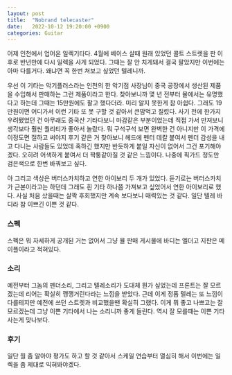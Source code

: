 ```yaml
---
layout: post
title:  "Nobrand telecaster"
date:   2022-10-12 19:20:00 +0900
categories: Guitar
---
```

어제 인천에서 업어온 일렉기타다. 4월에 베이스 살때 원래 있었던 콜트 스트렛을 판 이후로 반년만에 다시 일렉을 사게 되었다. 그때는 잘 안 치게돼서 결국 팔았지만 이번에는 아마 다를거다. 왜냐면 꼭 한번 쳐보고 싶었던 텔레니까.

우선 이 기타는 악기플러스라는 인천의 한 악기점 사장님이 중국 공장에서 생산된 제품을 수입해서 판매하는 그런 제품이라고 한다. 찾아보니까 몇 년 전부터 뮬에서는 유명했다고 하는데 그때는 15만원에도 팔고 했다더라. 미리 알지 못한게 참 아쉽다.
그래도 19만원이면 어디가서 이런 기타 또 못 구할 것 같아서 큰맘먹고 질렀다. 사기 전에 한가지 우려됐었던 건 아무래도 중국산 기타다보니 마감같은 부분이었는데 직접 가서 만져보니 생각보다 훨씬 퀄리티가 좋아서 놀랐다. 뭐 구석구석 보면 완벽한 건 아니지만 이 가격에 이정도면 절하고 써야지
후기 같은 거 찾아보니 헤드에 펜터 데칼 붙여서 펜더 감성을 내고 다니는 사람들도 있었데 혹하긴 했지만 반듯하게 붙일 자신이 없어서 그건 포기해야겠다. 오히려 어색하게 붙여서 더 짝퉁같아질 것 같은 느낌이다. 나중에 픽가드 정도만 검은색으로 한번 바꿔보고 싶다.

아 그리고 색상은 버터스카치하고 연한 아이보리 두 개가 있었다. 듣기로는 버터스카치가 근본이라고는 하던데 그래도 흰 기타 하나쯤 가져보고 싶었어서 연한 아이보리로 했다. 사실 처음 샀을때는 살짝 후회했지만 계속 보다보니 매력있는 것 같다. 일단 텔레 바디라 참 이쁘긴 이쁜 것 같다.

<h3>스펙</h3>

스펙은 뭐 자세하게 공개된 거는 없어서 그냥 뮬 판매 게시물에 바디는 엘더고 지판은 메이플이라고 적혀있다.

<h3>소리</h3>

예전부터 그놈의 펜더소리, 그리고 텔레소리가 도대체 뭔가 싶었는데 프론트는 잘 모르겠는데 리어는 확실히 깽깽거린다라는 느낌을 받았다. 근데 이게 정품 텔레는 또 느낌이 다를테지만 예전에 쓰던 스트렛과 비교했을땐 확실히 그랬다.
이게 뭐 좋고 나쁘고는 잘 모르겠는데 그냥 이쁜 기타에서 나는 소리니까 좋게 들린다. 역시 잘 모를때는 이쁜 기타 사는게 맞나보다. 

<h3>후기</h3>
일단 뭘 좀 알아야 평가도 하고 할 것 같아서 스케일 연습부터 열심히 해서 이번에는 일렉을 좀 제대로 익혀봐야겠다.
